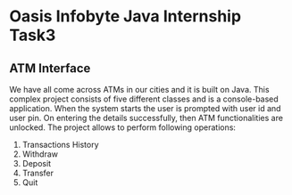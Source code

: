 # Oasis Infobyte Java Internship Task3

## ATM Interface

We have all come across ATMs in our cities and it is built on Java. This complex project consists of
five different classes and is a console-based application. When the system starts the user is
prompted with user id and user pin. On entering the details successfully, then ATM functionalities
are unlocked. The project allows to perform following operations:
1. Transactions History
2. Withdraw
3. Deposit
4. Transfer
5. Quit
